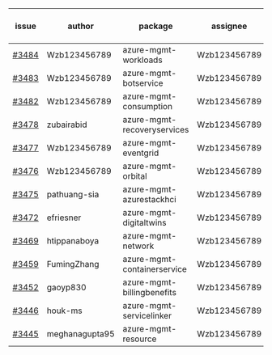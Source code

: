 | issue | author | package | assignee | bot advice | created date of issue | target release date | date from target |
| ------ | ------ | ------ | ------ | ------ | ------ | ------ | :-----: |
| [#3484](https://github.com/Azure/sdk-release-request/issues/3484) | Wzb123456789 | azure-mgmt-workloads | Wzb123456789 |  | 11-30 | 12-23 |  |
| [#3483](https://github.com/Azure/sdk-release-request/issues/3483) | Wzb123456789 | azure-mgmt-botservice | Wzb123456789 |  | 11-30 | 12-23 |  |
| [#3482](https://github.com/Azure/sdk-release-request/issues/3482) | Wzb123456789 | azure-mgmt-consumption | Wzb123456789 |  | 11-30 | 12-23 |  |
| [#3478](https://github.com/Azure/sdk-release-request/issues/3478) | zubairabid | azure-mgmt-recoveryservices | Wzb123456789 | new comment. | 11-30 | 12-23 |  |
| [#3477](https://github.com/Azure/sdk-release-request/issues/3477) | Wzb123456789 | azure-mgmt-eventgrid | Wzb123456789 |  | 11-30 | 12-23 |  |
| [#3476](https://github.com/Azure/sdk-release-request/issues/3476) | Wzb123456789 | azure-mgmt-orbital | Wzb123456789 |  | 11-30 | 12-23 |  |
| [#3475](https://github.com/Azure/sdk-release-request/issues/3475) | pathuang-sia | azure-mgmt-azurestackhci | Wzb123456789 |  | 11-30 | 12-23 |  |
| [#3472](https://github.com/Azure/sdk-release-request/issues/3472) | efriesner | azure-mgmt-digitaltwins | Wzb123456789 |  | 11-29 | 12-23 |  |
| [#3469](https://github.com/Azure/sdk-release-request/issues/3469) | htippanaboya | azure-mgmt-network | Wzb123456789 |  | 11-29 | 12-23 |  |
| [#3459](https://github.com/Azure/sdk-release-request/issues/3459) | FumingZhang | azure-mgmt-containerservice | Wzb123456789 |  | 11-24 | 12-23 |  |
| [#3452](https://github.com/Azure/sdk-release-request/issues/3452) | gaoyp830 | azure-mgmt-billingbenefits | Wzb123456789 |  | 11-23 | 12-23 |  |
| [#3446](https://github.com/Azure/sdk-release-request/issues/3446) | houk-ms | azure-mgmt-servicelinker | Wzb123456789 | Hold on | 11-22 | 12-23 |  |
| [#3445](https://github.com/Azure/sdk-release-request/issues/3445) | meghanagupta95 | azure-mgmt-resource | Wzb123456789 |  | 11-17 | 12-23 |  |
